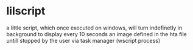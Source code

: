 # lilscript
a little script, which once executed on windows, will turn indefinetly in background to display every 10 seconds an image defined in the hta file untill stopped by the user via task manager (wscript process) 

